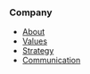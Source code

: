 ### Company

 - [About](../company/about.md)
 - [Values](../company/values.md)
 - [Strategy](../company/strategy.md)
 - [Communication](../company/communication.md)
